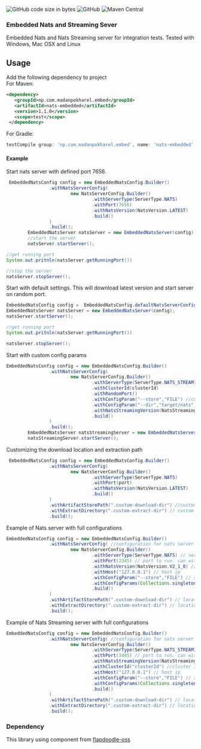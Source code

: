 ![GitHub code size in bytes](https://img.shields.io/github/languages/code-size/madansp/nats-embedded?style=for-the-badge&logo=appveyor)
![GitHub](https://img.shields.io/github/license/madansp/nats-embedded?style=for-the-badge&logo=appveyor)
![Maven Central](https://img.shields.io/maven-central/v/np.com.madanpokharel.embed/nats-embedded?style=for-the-badge&logo=appveyor)
### Embedded Nats and Streaming Sever

Embedded Nats and Nats Streaming server for integration tests.
Tested with Windows, Mac OSX and Linux

## Usage
Add the following dependency to project     
For Maven:

```xml
<dependency>
   <groupId>np.com.madanpokharel.embed</groupId>
   <artifactId>nats-embedded</artifactId>
   <version>1.1.0</version>
   <scope>test</scope>
 </dependency>
```
For Gradle:
``` groovy
testCompile group: 'np.com.madanpokharel.embed', name: 'nats-embedded', version: '1.1.0'
```

#### Example

Start nats server with defined port 7656.

```java
 EmbeddedNatsConfig config = new EmbeddedNatsConfig.Builder()
                .withNatsServerConfig(
                        new NatsServerConfig.Builder()
                                .withServerType(ServerType.NATS)
                                .withPort(7656)
                                .withNatsVersion(NatsVersion.LATEST)
                                .build()
                )
                .build();
        EmbeddedNatsServer natsServer = new EmbeddedNatsServer(config);
        //start the server
        natsServer.startServer();

//get running port
System.out.pritnln(natsServer.getRunningPort())

//stop the server
natsServer.stopServer();
```

Start with default settings. This will download latest version and start server on random port. 

```java
EmbeddedNatsConfig config =  EmbeddedNatsConfig.defaultNatsServerConfig();
EmbeddedNatsServer natsServer = new EmbeddedNatsServer(config);
natsServer.startServer();

//get running port
System.out.pritnln(natsServer.getRunningPort())

natsServer.stopServer();

```
Start with custom config params

```java
EmbeddedNatsConfig config = new EmbeddedNatsConfig.Builder()
                .withNatsServerConfig(
                        new NatsServerConfig.Builder()
                                .withServerType(ServerType.NATS_STREAMING)
                                .withClusterId(clusterId)
                                .withRandomPort()
                                .withConfigParam("--store","FILE") //custom config parameter
                                .withConfigParam("--dir","target/nats") //custom config parameter
                                .withNatsStreamingVersion(NatsStreamingVersion.LATEST)
                                .build()
                )
                .build();
        EmbeddedNatsServer natsStreamingServer = new EmbeddedNatsServer(config);
        natsStreamingServer.startServer();
```

Customizing the download location and extraction path

```java
 EmbeddedNatsConfig config = new EmbeddedNatsConfig.Builder()
                .withNatsServerConfig(
                        new NatsServerConfig.Builder()
                                .withServerType(ServerType.NATS)
                                .withPort(port)
                                .withNatsVersion(NatsVersion.LATEST)
                                .build()
                )
                .withArtifactStorePath(".custom-download-dir") //custom download location
                .withExtractDirectory(".custom-extract-dir") // custom location for extraction of zip file
                .build();
```

Example of Nats server with full configurations

```java
EmbeddedNatsConfig config = new EmbeddedNatsConfig.Builder()
                .withNatsServerConfig( //configuration for nats server configuration
                        new NatsServerConfig.Builder()
                                .withServerType(ServerType.NATS) // server type either nats or nats streaming
                                .withPort(2345) // port to run. can withRandomPort() if want to run on random port
                                .withNatsVersion(NatsVersion.V2_1_0) // version to use
                                .withHost("127.0.0.1") // host ip
                                .withConfigParam("--store","FILE") // single config parameter 
                                .withConfigParams(Collections.singletonMap("--dir","target/nats")) // map of config parameters
                                .build()
                )
                .withArtifactStorePath(".custom-download-dir") // location for saving downloaded file
                .withExtractDirectory(".custom-extract-dir") // location for extracting downloaded zip file
                .build();
```
Example of Nats Streaming server with full configurations
```java
EmbeddedNatsConfig config = new EmbeddedNatsConfig.Builder()
                .withNatsServerConfig( //configuration for nats server configuration
                        new NatsServerConfig.Builder()
                                .withServerType(ServerType.NATS_STREAMING) // server type either nats or nats streaming
                                .withPort(3445) // port to run. can withRandomPort() if want to run on random port
                                .withNatsStreamingVersion(NatsStreamingVersion.V0_16_2)  // version to use
                                .withClusterId("clusterId") //cluster Id
                                .withHost("127.0.0.1") // host ip
                                .withConfigParam("--store","FILE") // single config parameter
                                .withConfigParams(Collections.singletonMap("--dir","target/nats")) // map of config parameters
                                .build()
                )
                .withArtifactStorePath(".custom-download-dir") // location for saving downloaded file
                .withExtractDirectory(".custom-extract-dir") // location for extracting downloaded zip file
                .build();

```
### Dependency
This library using component from  [flapdoodle-oss](https://github.com/flapdoodle-oss)
